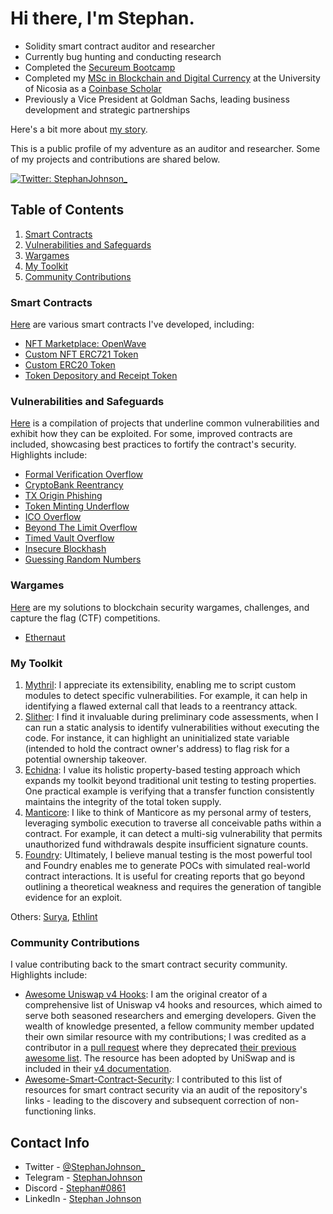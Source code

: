 # Hi there, I'm Stephan.

- Solidity smart contract auditor and researcher
- Currently bug hunting and conducting research
- Completed the [Secureum Bootcamp](https://www.secureum.xyz/bootcamp/)
- Completed my [MSc in Blockchain and Digital Currency](https://www.unic.ac.cy/blockchain/msc-digital-currency/) at the University of Nicosia as a [Coinbase Scholar](https://www.unic.ac.cy/unic-and-coinbase-announce-awardees-of-their-scholarship-programme-for-minority-professionals/#:~:text=I%20chose%20to%20apply%20to%20the,accessibility%20of%20financial%20services)
- Previously a Vice President at Goldman Sachs, leading business development and strategic partnerships

Here's a bit more about [my story](https://stephanjohnson.substack.com/p/rebooted-dreams).

This is a public profile of my adventure as an auditor and researcher. Some of my projects and contributions are shared below.

[![Twitter: StephanJohnson_](https://img.shields.io/twitter/follow/StephanJohnson_?style=social)](https://twitter.com/stephanjohnson_)

## Table of Contents

1. [Smart Contracts](https://github.com/johnsonstephan#smart-contracts)
2. [Vulnerabilities and Safeguards](https://github.com/johnsonstephan#vulnerabilities-and-safeguards)
3. [Wargames](https://github.com/johnsonstephan#wargames)
4. [My Toolkit](https://github.com/johnsonstephan#my-toolkit)
5. [Community Contributions](https://github.com/johnsonstephan#community-contributions)

### Smart Contracts

[Here](https://github.com/johnsonstephan/smart-contract-security-researcher-portfolio/tree/main/smart-contracts) are various smart contracts I've developed, including:

- [NFT Marketplace: OpenWave](https://github.com/johnsonstephan/smart-contract-security-researcher-portfolio/tree/main/smart-contracts/erc721/custom-erc721-marketplace)
- [Custom NFT ERC721 Token](https://github.com/johnsonstephan/smart-contract-security-researcher-portfolio/tree/main/smart-contracts/erc721/custom-nft-erc721-token)
- [Custom ERC20 Token](https://github.com/johnsonstephan/smart-contract-security-researcher-portfolio/tree/main/smart-contracts/erc20/custom-erc20-token)
- [Token Depository and Receipt Token](https://github.com/johnsonstephan/smart-contract-security-researcher-portfolio/tree/main/smart-contracts/erc20/token-depository-and-receipt-token)

### Vulnerabilities and Safeguards

[Here](https://github.com/johnsonstephan/smart-contract-security-researcher-portfolio/tree/main/vulnerabilities-and-safeguards) is a compilation of projects that underline common vulnerabilities and exhibit how they can be exploited. For some, improved contracts are included, showcasing best practices to fortify the contract's security. Highlights include:

- [Formal Verification Overflow](https://github.com/johnsonstephan/smart-contract-security-researcher-portfolio/tree/main/vulnerabilities-and-safeguards/arithmetic-wraparounds/formal-verification-overflow)
- [CryptoBank Reentrancy](https://github.com/johnsonstephan/smart-contract-security-researcher-portfolio/tree/main/vulnerabilities-and-safeguards/reentrancy/cryptobank-reentrancy)
- [TX Origin Phishing](https://github.com/johnsonstephan/smart-contract-security-researcher-portfolio/tree/main/vulnerabilities-and-safeguards/phishing/tx-origin-phishing)
- [Token Minting Underflow](https://github.com/johnsonstephan/smart-contract-security-researcher-portfolio/tree/main/vulnerabilities-and-safeguards/arithmetic-wraparounds/token-minting-underflow)
- [ICO Overflow](https://github.com/johnsonstephan/smart-contract-security-researcher-portfolio/tree/main/vulnerabilities-and-safeguards/arithmetic-wraparounds/ico-overflow)
- [Beyond The Limit Overflow](https://github.com/johnsonstephan/smart-contract-security-researcher-portfolio/tree/main/vulnerabilities-and-safeguards/arithmetic-wraparounds/beyond-the-limit-overflow)
- [Timed Vault Overflow](https://github.com/johnsonstephan/smart-contract-security-researcher-portfolio/tree/main/vulnerabilities-and-safeguards/arithmetic-wraparounds/timed-vault-overflow)
- [Insecure Blockhash](https://github.com/johnsonstephan/smart-contract-security-researcher-portfolio/tree/main/vulnerabilities-and-safeguards/insecure-randomness/randomness-blockhash)
- [Guessing Random Numbers](https://github.com/johnsonstephan/smart-contract-security-researcher-portfolio/tree/main/vulnerabilities-and-safeguards/insecure-randomness/randomness-guessing)

### Wargames

[Here](https://github.com/johnsonstephan/smart-contract-security-researcher-portfolio/tree/main/wargames) are my solutions to blockchain security wargames, challenges, and capture the flag (CTF) competitions.

- [Ethernaut](https://github.com/johnsonstephan/smart-contract-security-researcher-portfolio/tree/main/wargames/ethernaut)

### My Toolkit

1. [Mythril](https://github.com/Consensys/mythril): I appreciate its extensibility, enabling me to script custom modules to detect specific vulnerabilities. For example, it can help in identifying a flawed external call that leads to a reentrancy attack.
2. [Slither](https://github.com/crytic/slither): I find it invaluable during preliminary code assessments, when I can run a static analysis to identify vulnerabilities without executing the code. For instance, it can highlight an uninitialized state variable (intended to hold the contract owner's address) to flag risk for a potential ownership takeover.
3. [Echidna](https://github.com/crytic/echidna): I value its holistic property-based testing approach which expands my toolkit beyond traditional unit testing to testing properties. One practical example is verifying that a transfer function consistently maintains the integrity of the total token supply.
4. [Manticore](https://github.com/trailofbits/manticore): I like to think of Manticore as my personal army of testers, leveraging symbolic execution to traverse all conceivable paths within a contract. For example, it can detect a multi-sig vulnerability that permits unauthorized fund withdrawals despite insufficient signature counts.
5. [Foundry](https://github.com/foundry-rs/foundry): Ultimately, I believe manual testing is the most powerful tool and Foundry enables me to generate POCs with simulated real-world contract interactions. It is useful for creating reports that go beyond outlining a theoretical weakness and requires the generation of tangible evidence for an exploit.

Others: [Surya](https://github.com/Consensys/surya), [Ethlint](https://github.com/duaraghav8/Ethlint)

### Community Contributions

I value contributing back to the smart contract security community. Highlights include:

- [Awesome Uniswap v4 Hooks](https://github.com/johnsonstephan/awesome-uniswap-v4-hooks): I am the original creator of a comprehensive list of Uniswap v4 hooks and resources, which aimed to serve both seasoned researchers and emerging developers. Given the wealth of knowledge presented, a fellow community member updated their own similar resource with my contributions; I was credited as a contributor in a [pull request](https://github.com/fewwwww/awesome-uniswap-hooks/pull/11/files) where they deprecated [their previous awesome list](https://github.com/fewwwww/awesome-uniswap-hooks/tree/e20d477bd8f6c121e8a6edeb562a064c0038e705). The resource has been adopted by UniSwap and is included in their [v4 documentation](https://docs.uniswapfoundation.org/hooks/dev-resources).
- [Awesome-Smart-Contract-Security](https://github.com/saeidshirazi/Awesome-Smart-Contract-Security): I contributed to this list of resources for smart contract security via an audit of the repository's links - leading to the discovery and subsequent correction of non-functioning links.

## Contact Info

- Twitter - [@StephanJohnson\_](https://twitter.com/StephanJohnson_)
- Telegram - [StephanJohnson](https://t.me/StephanJohnson)
- Discord - [Stephan#0861](http://discordapp.com/users/809417928234762272)
- LinkedIn - [Stephan Johnson](https://www.linkedin.com/in/stephancjohnson/)
